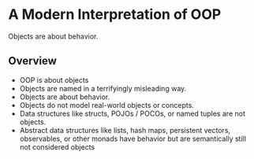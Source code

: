 # A Modern Interpretation of OOP

Objects are about behavior.

## Overview
* OOP is about objects
* Objects are named in a terrifyingly misleading way.
* Objects are about behavior.
* Objects do not model real-world objects or concepts.
* Data structures like structs, POJOs / POCOs, or named tuples are not objects.
* Abstract data structures like lists, hash maps, persistent vectors, observables, or other monads have behavior but are semantically still not considered objects
